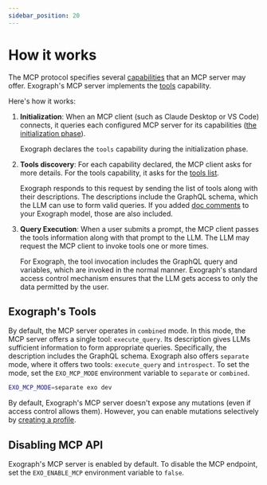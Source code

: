 ```yaml
---
sidebar_position: 20
---
```


# How it works

The MCP protocol specifies several [capabilities](https://modelcontextprotocol.io/specification/2025-06-18/architecture/index#capability-negotiation) that an MCP server may offer. Exograph's MCP server implements the [tools](https://modelcontextprotocol.io/specification/2025-06-18/server/tools) capability.

Here's how it works:

1. **Initialization**: When an MCP client (such as Claude Desktop or VS Code) connects, it queries each configured MCP server for its capabilities ([the initialization phase](https://modelcontextprotocol.io/specification/2025-06-18/basic/lifecycle#initialization)). 

    Exograph declares the `tools` capability during the initialization phase.

2. **Tools discovery**: For each capability declared, the MCP client asks for more details. For the tools capability, it asks for the [tools list](https://modelcontextprotocol.io/specification/2025-06-18/server/tools#listing-tools).

    Exograph responds to this request by sending the list of tools along with their descriptions. The descriptions include the GraphQL schema, which the LLM can use to form valid queries. If you added [doc comments](/core-concept/file-definition.md#documentation-comments) to your Exograph model, those are also included.

3. **Query Execution**: When a user submits a prompt, the MCP client passes the tools information along with that prompt to the LLM. The LLM may request the MCP client to invoke tools one or more times.

    For Exograph, the tool invocation includes the GraphQL query and variables, which are invoked in the normal manner. Exograph's standard access control mechanism ensures that the LLM gets access to only the data permitted by the user.

## Exograph's Tools

By default, the MCP server operates in `combined` mode. In this mode, the MCP server offers a single tool: `execute_query`. Its description gives LLMs sufficient information to form appropriate queries. Specifically, the description includes the GraphQL schema. Exograph also offers `separate` mode, where it offers two tools: `execute_query` and `introspect`. To set the mode, set the `EXO_MCP_MODE` environment variable to `separate` or `combined`.

```sh
EXO_MCP_MODE=separate exo dev
```

By default, Exograph's MCP server doesn't expose any mutations (even if access control allows them). However, you can enable mutations selectively by [creating a profile](profiles.md).

## Disabling MCP API

Exograph's MCP server is enabled by default. To disable the MCP endpoint, set the `EXO_ENABLE_MCP` environment variable to `false`.